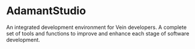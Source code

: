 # AdamantStudio
An integrated development environment for Vein developers. A complete set of tools and functions to improve and enhance each stage of software development.
